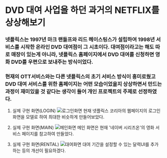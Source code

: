# DVD 대여 사업을 하던 과거의 NETFLIX를 상상해보기
### 넷플릭스는 1997년 마크 랜돌프와 리드 헤이스팅스가 설립하여 1998년 서비스를 시작한 온라인 DVD 대여점이 그 시초이다. 대여점이라고는 해도 따로 매장이 있는게 아니라, 넷플릭스 홈페이지에서 DVD 대여를 신청하면 영화 DVD를 우편으로 보내주는 방식이었다.
### 현재의 OTT서비스와는 다른 넷플릭스의 초기 서비스 방식이 흥미로웠고 DVD 대여 서비스를 위한 홈페이지는 어떤 모습이었을지 상상하면서 만드는 과정이 재미있을 것 같다는 생각이 들어 개인 프로젝트의 주제로 선정하였다.
1. 실제 구현 화면(LOGIN)
![로그인화면](https://github.com/leejinsol234/netflix_project/assets/140874690/4051d0fd-a9a6-4817-b885-a40d7af8244d)
현재 넷플릭스 코리아의 웹페이지의 로그인 화면을 모델로 하여 최대한 비슷하게 만들어보았다.

2. 실제 구현 화면(MAIN)
![메인화면](https://github.com/leejinsol234/netflix_project/assets/140874690/116a2031-5d89-4e1d-89aa-f77a49299eb1)
메인 화면은 현재 '네이버 시리즈온'의 영화 서비스 페이지를 참고하여 만들었다.

3. 실제 구현 화면(RENTAL)
![대여화면](https://github.com/leejinsol234/netflix_project/assets/140874690/e0e14225-0a1c-4462-b156-74a4f10b4883)
대여 기간을 설정할 수 있는 달력UI를 추가하는 등의 개선이 필요하겠다.
